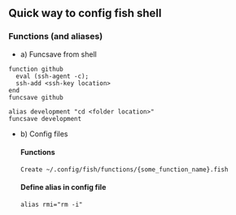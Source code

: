 ## Quick way to config fish shell

### Functions (and aliases)

* a) Funcsave from shell
```
function github
  eval (ssh-agent -c);
  ssh-add <ssh-key location>
end
funcsave github
```

```
alias development "cd <folder location>"
funcsave development
```


* b) Config files
  #### Functions
    ``` 
    Create ~/.config/fish/functions/{some_function_name}.fish 
    ```
  #### Define alias in config file
   ```
   alias rmi="rm -i"
   ```
